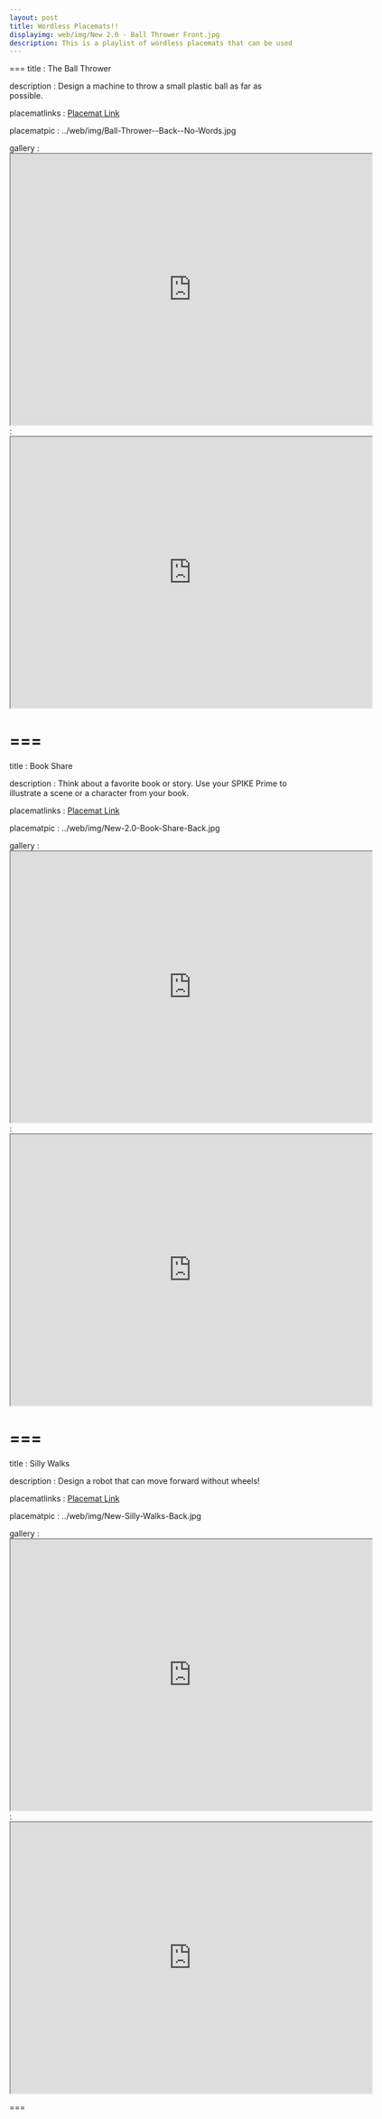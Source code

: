 ```yaml
---
layout: post
title: Wordless Placemats!!
displayimg: web/img/New 2.0 - Ball Thrower Front.jpg
description: This is a playlist of wordless placemats that can be used in a variety of settings, especially in other countries so that translations won't be needed. 
---
```


===
title
: The Ball Thrower

description
: Design a machine to throw a small plastic ball as far as possible.

placematlinks
: [Placemat Link](https://docs.google.com/presentation/d/1IzKZ_8vz0bAED8IvAGgdpGxbdTiDNuvaBwFEaSNwoRg/edit?usp=sharing)

placematpic
: ../web/img/Ball-Thrower--Back--No-Words.jpg

gallery
: <iframe src="https://drive.google.com/file/d/1eBGX-ENreJqvXewdUSfDSViOauXbYW1g/preview" width="640" height="480" allow="autoplay"></iframe>
: <iframe src="https://drive.google.com/file/d/1FVNa7vvXC2BfGeF8SW1Rsw502VyP3Gf3/preview" width="640" height="480" allow="autoplay"></iframe>

===
===
title
: Book Share

description
: Think about a favorite book or story. Use your SPIKE Prime to illustrate a scene or a character from your book.

placematlinks
: [Placemat Link](https://docs.google.com/presentation/d/1HeMKXrlqdR-yOXIjg0q38-PoVO9QuUFZ8YfuMliQDJM/edit?usp=sharing)

placematpic
: ../web/img/New-2.0-Book-Share-Back.jpg

gallery
: <iframe src="https://drive.google.com/file/d/1OMK9-YDZFOQ4SjunPcD_jF0_UBiDcByI/preview" width="640" height="480" allow="autoplay"></iframe>
: <iframe src="https://drive.google.com/file/d/1eKl7pJQnVSstbyd_bgLk_-AiizODm9gQ/preview" width="640" height="480" allow="autoplay"></iframe>

===
===
title
: Silly Walks

description
: Design a robot that can move forward without wheels!

placematlinks
: [Placemat Link](https://docs.google.com/presentation/d/1iiAiViPR6a0qHEA8k21crNu8B7pXY04-xh0r-BChIfc/edit?usp=sharing)

placematpic
: ../web/img/New-Silly-Walks-Back.jpg

gallery
: <iframe src="https://drive.google.com/file/d/1BwOLCLrmR93XUDbxBJ8lLEP9zphuRWzF/preview" width="640" height="480" allow="autoplay"></iframe>
: <iframe src="https://drive.google.com/file/d/1ECgfb9lzFCPP-pySkvRgiMzL9KA9YU-Z/preview" width="640" height="480" allow="autoplay"></iframe>

===
